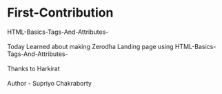 # First-Contribution
HTML-Basics-Tags-And-Attributes- 
<br></br>
Today Learned about making Zerodha Landing page using HTML-Basics-Tags-And-Attributes- 
<br></br>
Thanks to Harkirat 
<br></br>
Author - Supriyo Chakraborty

